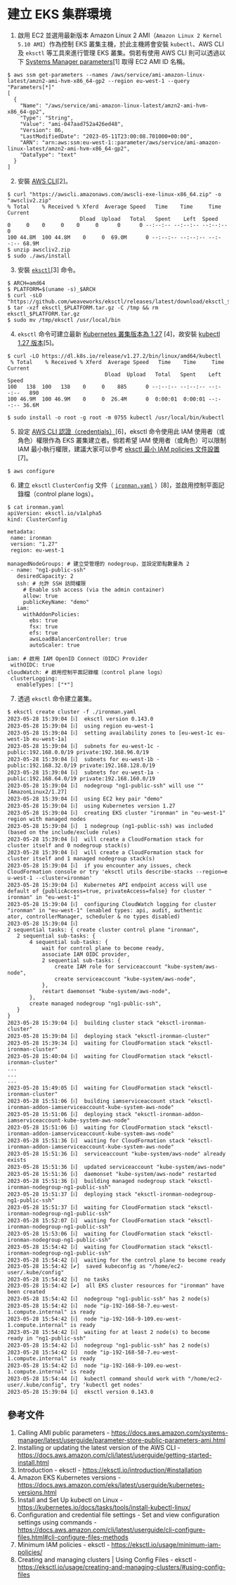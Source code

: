 #  建立 EKS 集群環境

1. 啟用 EC2 並選用最新版本 Amazon Linux 2 AMI（`Amazon Linux 2 Kernel 5.10 AMI`）作為控制 EKS 叢集主機，於此主機將會安裝 `kubectl`、AWS CLI 及 `eksctl` 等工具來進行管理 EKS 叢集。倘若有使用 AWS CLI 則可以透過以下 [Systems Manager parameters](https://docs.aws.amazon.com/systems-manager/latest/userguide/parameter-store-public-parameters-ami.html)[1] 取得 EC2 AMI ID 名稱。
  ```
  $ aws ssm get-parameters --names /aws/service/ami-amazon-linux-latest/amzn2-ami-hvm-x86_64-gp2 --region eu-west-1 --query "Parameters[*]"
  [
    {
      "Name": "/aws/service/ami-amazon-linux-latest/amzn2-ami-hvm-x86_64-gp2",
      "Type": "String",
      "Value": "ami-047aad752a426ed48",
      "Version": 86,
      "LastModifiedDate": "2023-05-11T23:00:08.701000+00:00",
      "ARN": "arn:aws:ssm:eu-west-1::parameter/aws/service/ami-amazon-linux-latest/amzn2-ami-hvm-x86_64-gp2",
      "DataType": "text"
    }
  ]
  ```
2. 安裝 [AWS CLI](https://docs.aws.amazon.com/cli/latest/userguide/getting-started-install.html)[2]。
```
$ curl "https://awscli.amazonaws.com/awscli-exe-linux-x86_64.zip" -o "awscliv2.zip"
% Total    % Received % Xferd  Average Speed   Time    Time     Time  Current
					   Dload  Upload   Total   Spent    Left  Speed
0     0    0     0    0     0      0      0 --:--:-- --:--:-- --:--:--     0
100 44.8M  100 44.8M    0     0  69.0M      0 --:--:-- --:--:-- --:--:-- 68.9M
$ unzip awscliv2.zip
$ sudo ./aws/install
```

3. 安裝 [`eksctl`](https://eksctl.io/introduction/#installation)[3] 命令。

```
$ ARCH=amd64
$ PLATFORM=$(uname -s)_$ARCH
$ curl -sLO "https://github.com/weaveworks/eksctl/releases/latest/download/eksctl_$PLATFORM.tar.gz"
$ tar -xzf eksctl_$PLATFORM.tar.gz -C /tmp && rm eksctl_$PLATFORM.tar.gz
$ sudo mv /tmp/eksctl /usr/local/bin
```

4. `eksctl` 命令可建立最新 [Kubernetes 叢集版本為 1.27](https://docs.aws.amazon.com/eks/latest/userguide/kubernetes-versions.html) [4]，故安裝 [kubectl 1.27 版本](https://kubernetes.io/docs/tasks/tools/install-kubectl-linux/)[5]。

```
$ curl -LO https://dl.k8s.io/release/v1.27.2/bin/linux/amd64/kubectl
 % Total    % Received % Xferd  Average Speed   Time    Time     Time  Current
							   Dload  Upload   Total   Spent    Left  Speed
100   138  100   138    0     0    885      0 --:--:-- --:--:-- --:--:--   890
100 46.9M  100 46.9M    0     0  26.4M      0  0:00:01  0:00:01 --:--:-- 36.6M

$ sudo install -o root -g root -m 0755 kubectl /usr/local/bin/kubectl
```

5. 設定 [AWS CLI 認證（credentials）](https://docs.aws.amazon.com/cli/latest/userguide/cli-configure-files)[6]，eksctl 命令使用此 IAM 使用者（或角色）權限作為 EKS 叢集建立者。倘若希望 IAM 使用者（或角色）可以限制 IAM 最小執行權限，建議大家可以參考 [eksctl 最小 IAM policies 文件設置](https://eksctl.io/usage/minimum-iam-policies/)[7]。

```
$ aws configure
```

6. 建立 `eksctl` `ClusterConfig` 文件（ [`ironman.yaml`](./ironman.yaml) ）[8]，並啟用控制平面記錄檔（control plane logs）。

```
$ cat ironman.yaml
apiVersion: eksctl.io/v1alpha5
kind: ClusterConfig

metadata:
 name: ironman
 version: "1.27"
 region: eu-west-1

managedNodeGroups: # 建立受管理的 nodegroup，並設定節點數量為 2
 - name: "ng1-public-ssh"
   desiredCapacity: 2
   ssh: # 允許 SSH 訪問權限
	 # Enable ssh access (via the admin container)
	 allow: true
	 publicKeyName: "demo"
   iam:
	 withAddonPolicies:
	   ebs: true
	   fsx: true
	   efs: true
	   awsLoadBalancerController: true
	   autoScaler: true

iam: # 啟用 IAM OpenID Connect（OIDC）Provider
 withOIDC: true
cloudWatch: # 啟用控制平面記錄檔（control plane logs）
 clusterLogging:
   enableTypes: ["*"]
```

7. 透過 `eksctl` 命令建立叢集。

```
$ eksctl create cluster -f ./ironman.yaml
2023-05-28 15:39:04 [ℹ]  eksctl version 0.143.0
2023-05-28 15:39:04 [ℹ]  using region eu-west-1
2023-05-28 15:39:04 [ℹ]  setting availability zones to [eu-west-1c eu-west-1b eu-west-1a]
2023-05-28 15:39:04 [ℹ]  subnets for eu-west-1c - public:192.168.0.0/19 private:192.168.96.0/19
2023-05-28 15:39:04 [ℹ]  subnets for eu-west-1b - public:192.168.32.0/19 private:192.168.128.0/19
2023-05-28 15:39:04 [ℹ]  subnets for eu-west-1a - public:192.168.64.0/19 private:192.168.160.0/19
2023-05-28 15:39:04 [ℹ]  nodegroup "ng1-public-ssh" will use "" [AmazonLinux2/1.27]
2023-05-28 15:39:04 [ℹ]  using EC2 key pair "demo"
2023-05-28 15:39:04 [ℹ]  using Kubernetes version 1.27
2023-05-28 15:39:04 [ℹ]  creating EKS cluster "ironman" in "eu-west-1" region with managed nodes
2023-05-28 15:39:04 [ℹ]  1 nodegroup (ng1-public-ssh) was included (based on the include/exclude rules)
2023-05-28 15:39:04 [ℹ]  will create a CloudFormation stack for cluster itself and 0 nodegroup stack(s)
2023-05-28 15:39:04 [ℹ]  will create a CloudFormation stack for cluster itself and 1 managed nodegroup stack(s)
2023-05-28 15:39:04 [ℹ]  if you encounter any issues, check CloudFormation console or try 'eksctl utils describe-stacks --region=e
u-west-1 --cluster=ironman'
2023-05-28 15:39:04 [ℹ]  Kubernetes API endpoint access will use default of {publicAccess=true, privateAccess=false} for cluster "
ironman" in "eu-west-1"
2023-05-28 15:39:04 [ℹ]  configuring CloudWatch logging for cluster "ironman" in "eu-west-1" (enabled types: api, audit, authentic
ator, controllerManager, scheduler & no types disabled)
2023-05-28 15:39:04 [ℹ]
2 sequential tasks: { create cluster control plane "ironman",
   2 sequential sub-tasks: {
	   4 sequential sub-tasks: {
		   wait for control plane to become ready,
		   associate IAM OIDC provider,
		   2 sequential sub-tasks: {
			   create IAM role for serviceaccount "kube-system/aws-node",
			   create serviceaccount "kube-system/aws-node",
		   },
		   restart daemonset "kube-system/aws-node",
	   },
	   create managed nodegroup "ng1-public-ssh",
   }
}
2023-05-28 15:39:04 [ℹ]  building cluster stack "eksctl-ironman-cluster"
2023-05-28 15:39:04 [ℹ]  deploying stack "eksctl-ironman-cluster"
2023-05-28 15:39:34 [ℹ]  waiting for CloudFormation stack "eksctl-ironman-cluster"
2023-05-28 15:40:04 [ℹ]  waiting for CloudFormation stack "eksctl-ironman-cluster"
...
...
...
2023-05-28 15:49:05 [ℹ]  waiting for CloudFormation stack "eksctl-ironman-cluster"
2023-05-28 15:51:06 [ℹ]  building iamserviceaccount stack "eksctl-ironman-addon-iamserviceaccount-kube-system-aws-node"
2023-05-28 15:51:06 [ℹ]  deploying stack "eksctl-ironman-addon-iamserviceaccount-kube-system-aws-node"
2023-05-28 15:51:06 [ℹ]  waiting for CloudFormation stack "eksctl-ironman-addon-iamserviceaccount-kube-system-aws-node"
2023-05-28 15:51:36 [ℹ]  waiting for CloudFormation stack "eksctl-ironman-addon-iamserviceaccount-kube-system-aws-node"
2023-05-28 15:51:36 [ℹ]  serviceaccount "kube-system/aws-node" already exists
2023-05-28 15:51:36 [ℹ]  updated serviceaccount "kube-system/aws-node"
2023-05-28 15:51:36 [ℹ]  daemonset "kube-system/aws-node" restarted
2023-05-28 15:51:36 [ℹ]  building managed nodegroup stack "eksctl-ironman-nodegroup-ng1-public-ssh"
2023-05-28 15:51:37 [ℹ]  deploying stack "eksctl-ironman-nodegroup-ng1-public-ssh"
2023-05-28 15:51:37 [ℹ]  waiting for CloudFormation stack "eksctl-ironman-nodegroup-ng1-public-ssh"
2023-05-28 15:52:07 [ℹ]  waiting for CloudFormation stack "eksctl-ironman-nodegroup-ng1-public-ssh"
2023-05-28 15:53:06 [ℹ]  waiting for CloudFormation stack "eksctl-ironman-nodegroup-ng1-public-ssh"
2023-05-28 15:54:42 [ℹ]  waiting for CloudFormation stack "eksctl-ironman-nodegroup-ng1-public-ssh"
2023-05-28 15:54:42 [ℹ]  waiting for the control plane to become ready
2023-05-28 15:54:42 [✔]  saved kubeconfig as "/home/ec2-user/.kube/config"
2023-05-28 15:54:42 [ℹ]  no tasks
2023-05-28 15:54:42 [✔]  all EKS cluster resources for "ironman" have been created
2023-05-28 15:54:42 [ℹ]  nodegroup "ng1-public-ssh" has 2 node(s)
2023-05-28 15:54:42 [ℹ]  node "ip-192-168-58-7.eu-west-1.compute.internal" is ready
2023-05-28 15:54:42 [ℹ]  node "ip-192-168-9-109.eu-west-1.compute.internal" is ready
2023-05-28 15:54:42 [ℹ]  waiting for at least 2 node(s) to become ready in "ng1-public-ssh"
2023-05-28 15:54:42 [ℹ]  nodegroup "ng1-public-ssh" has 2 node(s)
2023-05-28 15:54:42 [ℹ]  node "ip-192-168-58-7.eu-west-1.compute.internal" is ready
2023-05-28 15:54:42 [ℹ]  node "ip-192-168-9-109.eu-west-1.compute.internal" is ready
2023-05-28 15:54:44 [ℹ]  kubectl command should work with "/home/ec2-user/.kube/config", try 'kubectl get nodes'
2023-05-28 15:39:04 [ℹ]  eksctl version 0.143.0
```

## 參考文件

1. Calling AMI public parameters - https://docs.aws.amazon.com/systems-manager/latest/userguide/parameter-store-public-parameters-ami.html
2. Installing or updating the latest version of the AWS CLI - https://docs.aws.amazon.com/cli/latest/userguide/getting-started-install.html
3. Introduction - eksctl - https://eksctl.io/introduction/#installation
4. Amazon EKS Kubernetes versions - https://docs.aws.amazon.com/eks/latest/userguide/kubernetes-versions.html
5. Install and Set Up kubectl on Linux - https://kubernetes.io/docs/tasks/tools/install-kubectl-linux/
6. Configuration and credential file settings - Set and view configuration settings using commands - https://docs.aws.amazon.com/cli/latest/userguide/cli-configure-files.html#cli-configure-files-methods
7. Minimum IAM policies - eksctl - https://eksctl.io/usage/minimum-iam-policies/
8. Creating and managing clusters | Using Config Files - eksctl - https://eksctl.io/usage/creating-and-managing-clusters/#using-config-files
